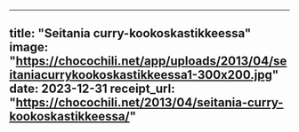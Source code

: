 
---
title: "Seitania curry-kookoskastikkeessa"
image: "https://chocochili.net/app/uploads/2013/04/seitaniacurrykookoskastikkeessa1-300x200.jpg"
date: 2023-12-31
receipt_url: "https://chocochili.net/2013/04/seitania-curry-kookoskastikkeessa/"
---
